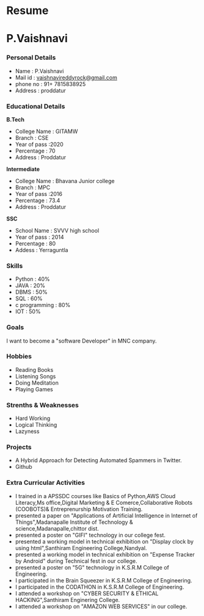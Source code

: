 # Resume
# P.Vaishnavi
### Personal Details
- Name : P.Vaishnavi <br>
- Mail id : vaishnavireddyrock@gmail.com <br>
- phone no : 91+ 7815838925 <br>
- Address : proddatur <br>
### Educational Details
**B.Tech**
- College Name : GITAMW <br>
- Branch : CSE <br>
- Year of pass :2020 <br>
- Percentage : 70 <br>
- Address : Proddatur <br>

**Intermediate**
- College Name : Bhavana Junior college <br>
- Branch : MPC <br>
- Year of pass :2016 <br>
- Percentage : 73.4 <br>
- Address : Proddatur <br>

**SSC**
- School Name : SVVV high school <br> 
- Year of pass : 2014 <br>
- Percentage : 80 <br>
- Addess : Yerraguntla <br>

### **Skills**
- Python : 40%
- JAVA : 20%
- DBMS : 50%
- SQL : 60%
- c programming : 80%
- IOT : 50%

### **Goals**
I want to become a "software Developer" in MNC company.
### **Hobbies**
- Reading Books <br>
- Listening Songs <br>
- Doing Meditation <br>
- Playing Games <br>
### **Strenths & Weaknesses**
- Hard Working
- Logical Thinking
- Lazyness
### **Projects** 
- A Hybrid Approach for Detecting Automated Spammers in Twitter.
- Github
### **Extra Curricular Activities**
- I trained in a APSSDC courses like Basics of Python,AWS Cloud Literacy,Ms office,Digital Marketing & E Comerce,Collaborative Robots (COOBOTS)& Entreprenurship Motivation Training.
- presented a paper on "Applications of Artificial Intelligence in Internet of Things",Madanapalle Institute of Technology & science,Madanapalle,chittor dist.
- presented a poster on "GIFI" technology in our college fest.
- presented a working model in technical exhibition on "Display clock by using html",Santhiram Engineering College,Nandyal.
- presented a working model in technical exhibition on "Expense Tracker by Android" during Technical fest in our college.
- presented a poster on "5G" technology in K.S.R.M College of Engineering.
- I participated in the Brain Squeezer in K.S.R.M College of Engineering.
- I participated in the CODATHON in K.S.R.M College of Engineering.
- I attended a workshop on "CYBER SECURITY & ETHICAL HACKING",Santhiram Enginering College.
- I attended a workshop on "AMAZON WEB SERVICES" in our college.

